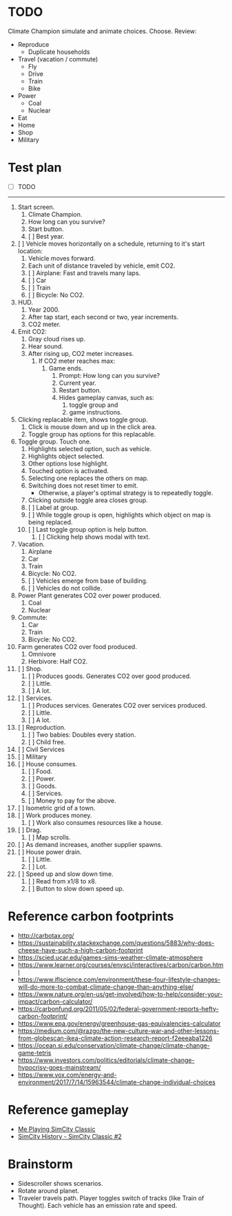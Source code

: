 # TODO
Climate Champion simulate and animate choices. Choose. Review:
- Reproduce
    - Duplicate households
- Travel (vacation / commute)
    - Fly
    - Drive
    - Train
    - Bike
- Power
    - Coal
    - Nuclear
- Eat
- Home
- Shop
- Military

# Test plan

- [ ] TODO
---

1. Start screen.
    1. Climate Champion.
    1. How long can you survive?
    1. Start button.
    1. [ ] Best year.
1. [ ] Vehicle moves horizontally on a schedule, returning to it's start location:
    1. Vehicle moves forward.
    1. Each unit of distance traveled by vehicle, emit CO2.
    1. [ ] Airplane: Fast and travels many laps.
    1. [ ] Car
    1. [ ] Train
    1. [ ] Bicycle: No CO2.
1. HUD.
    1. Year 2000.
    1. After tap start, each second or two, year increments.
    1. CO2 meter.
1. Emit CO2:
    1. Gray cloud rises up.
    1. Hear sound.
    1. After rising up, CO2 meter increases.
        1. If CO2 meter reaches max:
            1. Game ends.
                1. Prompt: How long can you survive?
                1. Current year.
                1. Restart button.
                1. Hides gameplay canvas, such as:
                    1. toggle group and
                    1. game instructions.
1. Clicking replacable item, shows toggle group.
    1. Click is mouse down and up in the click area.
    1. Toggle group has options for this replacable.
1. Toggle group. Touch one.
    1. Highlights selected option, such as vehicle.
    1. Highlights object selected.
    1. Other options lose highlight.
    1. Touched option is activated.
    1. Selecting one replaces the others on map.
    1. Switching does not reset timer to emit.
        - Otherwise, a player's optimal strategy is to repeatedly toggle.
    1. Clicking outside toggle area closes group.
    1. [ ] Label at group.
    1. [ ] While toggle group is open, highlights which object on map is being replaced.
    1. [ ] Last toggle group option is help button.
        1. [ ] Clicking help shows modal with text.
1. Vacation.
    1. Airplane
    1. Car
    1. Train
    1. Bicycle: No CO2.
    1. [ ] Vehicles emerge from base of building.
    1. [ ] Vehicles do not collide.
1. Power Plant generates CO2 over power produced.
    1. Coal
    1. Nuclear
1. Commute:
    1. Car
    1. Train
    1. Bicycle: No CO2.
1. Farm generates CO2 over food produced.
    1. Omnivore
    1. Herbivore: Half CO2.
1. [ ] Shop.
    1. [ ] Produces goods. Generates CO2 over good produced.
    1. [ ] Little.
    1. [ ] A lot.
1. [ ] Services.
    1. [ ] Produces services. Generates CO2 over services produced.
    1. [ ] Little.
    1. [ ] A lot.
1. [ ] Reproduction.
    1. [ ] Two babies: Doubles every station.
    1. [ ] Child free.
1. [ ] Civil Services
1. [ ] Military
1. [ ] House consumes.
    1. [ ] Food.
    1. [ ] Power.
    1. [ ] Goods.
    1. [ ] Services.
    1. [ ] Money to pay for the above.
1. [ ] Isometric grid of a town.
1. [ ] Work produces money.
    1. [ ] Work also consumes resources like a house.
1. [ ] Drag.
    1. [ ] Map scrolls.
1. [ ] As demand increases, another supplier spawns.
1. [ ] House power drain.
    1. [ ] Little.
    1. [ ] Lot.
1. [ ] Speed up and slow down time.
    1. [ ] Read from x1/8 to x8.
    1. [ ] Button to slow down speed up.

# Reference carbon footprints

- <http://carbotax.org/>
- <https://sustainability.stackexchange.com/questions/5883/why-does-cheese-have-such-a-high-carbon-footprint>
- <https://scied.ucar.edu/games-sims-weather-climate-atmosphere>
- <https://www.learner.org/courses/envsci/interactives/carbon/carbon.html>
- <https://www.iflscience.com/environment/these-four-lifestyle-changes-will-do-more-to-combat-climate-change-than-anything-else/>
- <https://www.nature.org/en-us/get-involved/how-to-help/consider-your-impact/carbon-calculator/>
- <https://carbonfund.org/2011/05/02/federal-government-reports-hefty-carbon-footprint/>
- <https://www.epa.gov/energy/greenhouse-gas-equivalencies-calculator>
- <https://medium.com/@razgo/the-new-culture-war-and-other-lessons-from-globescan-ikea-climate-action-research-report-f2eeeaba1226>
- <https://ocean.si.edu/conservation/climate-change/climate-change-game-tetris>
- <https://www.investors.com/politics/editorials/climate-change-hypocrisy-goes-mainstream/>
- <https://www.vox.com/energy-and-environment/2017/7/14/15963544/climate-change-individual-choices>

# Reference gameplay

- [Me Playing SimCity Classic](https://www.youtube.com/watch?v=OKI2SI9mp8I)
- [SimCity History - SimCity Classic #2](https://www.youtube.com/watch?v=z8TS_0cDFBw)

# Brainstorm

- Sidescroller shows scenarios.
- Rotate around planet.
- Traveler travels path. Player toggles switch of tracks (like Train of Thought). Each vehicle has an emission rate and speed.
